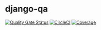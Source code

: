 # django-qa
[![Quality Gate Status](https://sonarcloud.io/api/project_badges/measure?project=elmawardy-django-qa&metric=alert_status)](https://sonarcloud.io/summary/new_code?id=elmawardy-django-qa)
[![CircleCI](https://circleci.com/gh/elmawardy/django-qa/tree/main.svg?style=shield)](https://circleci.com/gh/elmawardy/django-qa/tree/main)
[![Coverage](https://sonarcloud.io/api/project_badges/measure?project=elmawardy-django-qa&metric=coverage)](https://sonarcloud.io/summary/new_code?id=elmawardy-django-qa)